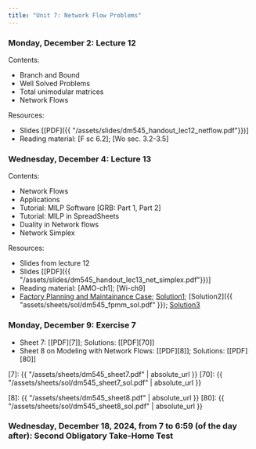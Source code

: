 ```yaml
---
title: "Unit 7: Network Flow Problems" 
---
```


### Monday, December 2: Lecture 12

Contents:

- Branch and Bound
- Well Solved Problems
- Total unimodular matrices
- Network Flows 

Resources:
- Slides [[PDF]({{ "/assets/slides/dm545_handout_lec12_netflow.pdf"}})]
- Reading material: [F sc 6.2]; [Wo sec. 3.2-3.5]


### Wednesday, December 4: Lecture 13

Contents:
- Network Flows
- Applications
- Tutorial: MILP Software [GRB: Part 1, Part 2] 
- Tutorial: MILP in SpreadSheets
- Duality in Network flows
- Network Simplex

Resources:
- Slides from lecture 12
- Slides [[PDF]({{ "/assets/slides/dm545_handout_lec13_net_simplex.pdf"}})]
- Reading material: [AMO-ch1]; [Wi-ch9]    
- [Factory Planning and Maintainance Case](https://github.com/DM871/dm871.github.io/blob/main/notebooks/factory_planning_maintenance.ipynb); [Solution1](https://github.com/DM871/dm871.github.io/blob/main/notebooks/factory_planning_maintenance_sol.ipynb); [Solution2]({{ "assets/sheets/sol/dm545_fpmm_sol.pdf" }}); [Solution3](https://www.gurobi.com/jupyter_models/factory-planning/)



### Monday, December 9: Exercise 7

- Sheet 7: [[PDF][7]]; Solutions: [[PDF][70]] 
- Sheet 8 on Modeling with Network Flows: [[PDF][8]]; Solutions: [[PDF][80]]

[7]: {{ "/assets/sheets/dm545_sheet7.pdf" | absolute_url }}
[70]: {{ "/assets/sheets/sol/dm545_sheet7_sol.pdf" | absolute_url }}


[8]: {{ "/assets/sheets/dm545_sheet8.pdf" | absolute_url }}
[80]: {{ "/assets/sheets/sol/dm545_sheet8_sol.pdf" | absolute_url }}





### Wednesday, December 18, 2024, from 7 to 6:59 (of the day after): Second Obligatory Take-Home Test
